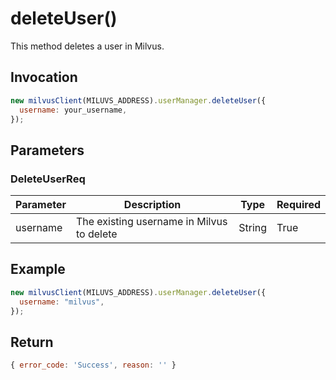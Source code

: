 # deleteUser()

This method deletes a user in Milvus.

## Invocation

```javascript
new milvusClient(MILUVS_ADDRESS).userManager.deleteUser({
  username: your_username,
});
```

## Parameters

### DeleteUserReq

| Parameter | Description                        | Type   | Required |
| --------- | ---------------------------------- | ------ | -------- |
| username  | The existing username in Milvus to delete    | String | True     |

## Example

```javascript
new milvusClient(MILUVS_ADDRESS).userManager.deleteUser({
  username: "milvus",
});
```

## Return

```javascript
{ error_code: 'Success', reason: '' }
```
